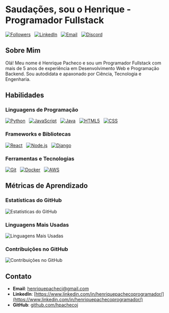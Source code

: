 # Saudações, sou o Henrique - Programador Fullstack








[![Followers](https://img.shields.io/github/followers/hpachecoj?style=for-the-badge&logo=github&color=24292e)](https://github.com/hpachecoj?tab=followers) &nbsp; 
[![LinkedIn](https://img.shields.io/badge/LinkedIn-Connect-0077B5?style=for-the-badge&logo=linkedin&logoColor=white)](https://www.linkedin.com/in/henriquepachecoprogramador/) &nbsp; 
[![Email](https://img.shields.io/badge/Email-Contact-D14836?style=for-the-badge&logo=gmail&logoColor=white)](mailto:henriquepachecj@gmail.com) &nbsp; 
[![Discord](https://img.shields.io/badge/Discord-Join%20Server-7289DA?style=for-the-badge&logo=discord&logoColor=white)](https://discord.gg/UPaMDxsf)









## Sobre Mim

Olá! Meu nome é Henrique Pacheco e sou um Programador Fullstack com mais de 5 anos de experiência em Desenvolvimento Web e Programação Backend. Sou autodidata e apaxonado por Ciência, Tecnologia e Engenharia.

## Habilidades

### Linguagens de Programação
[![Python](https://img.shields.io/badge/-Python-3776AB?style=for-the-badge&logo=python&logoColor=white)](https://www.python.org) &nbsp; 
[![JavaScript](https://img.shields.io/badge/-JavaScript-F7DF1E?style=for-the-badge&logo=javascript&logoColor=black)](https://www.javascript.com) &nbsp; 
[![Java](https://img.shields.io/badge/-Java-007396?style=for-the-badge&logo=java&logoColor=white)](https://www.java.com) &nbsp; 
[![HTML5](https://img.shields.io/badge/-HTML5-E34F26?style=for-the-badge&logo=html5&logoColor=white)](https://developer.mozilla.org/en-US/docs/Web/HTML) &nbsp; 
[![CSS](https://img.shields.io/badge/-CSS-1572B6?style=for-the-badge&logo=css3&logoColor=white)](https://developer.mozilla.org/en-US/docs/Web/CSS)

### Frameworks e Bibliotecas
[![React](https://img.shields.io/badge/-React-61DAFB?style=for-the-badge&logo=react&logoColor=black)](https://reactjs.org) &nbsp; 
[![Node.js](https://img.shields.io/badge/-Node.js-339933?style=for-the-badge&logo=nodedotjs&logoColor=white)](https://nodejs.org) &nbsp; 
[![Django](https://img.shields.io/badge/-Django-092E20?style=for-the-badge&logo=django&logoColor=white)](https://www.djangoproject.com)

### Ferramentas e Tecnologias
[![Git](https://img.shields.io/badge/-Git-F05032?style=for-the-badge&logo=git&logoColor=white)](https://git-scm.com) &nbsp; 
[![Docker](https://img.shields.io/badge/-Docker-2496ED?style=for-the-badge&logo=docker&logoColor=white)](https://www.docker.com) &nbsp; 
[![AWS](https://img.shields.io/badge/-AWS-232F3E?style=for-the-badge&logo=amazonaws&logoColor=white)](https://aws.amazon.com)







## Métricas de Aprendizado

### Estatísticas do GitHub
![Estatísticas do GitHub](https://github-readme-stats.vercel.app/api?username=hpachecoj&show_icons=true&theme=radical)

### Linguagens Mais Usadas
![Linguagens Mais Usadas](https://github-readme-stats.vercel.app/api/top-langs/?username=hpachecoj&layout=compact&theme=radical)

### Contribuições no GitHub
![Contribuições no GitHub](https://github-readme-streak-stats.herokuapp.com/?user=hpachecoj&theme=radical)





## Contato

- **Email**: [henriquepachecj@gmail.com](mailto:henriquepachecj@gmail.com)
- **LinkedIn**: [https://www.linkedin.com/in/henriquepachecoprogramador/](https://www.linkedin.com/in/henriquepachecoprogramador/)
- **GitHub**: [github.com/hpachecoj](https://github.com/hpachecoj)


